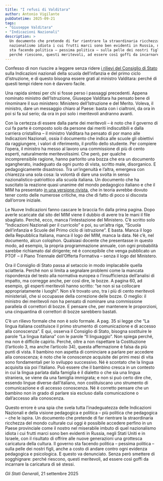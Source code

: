 ```yaml
---
title: "I refusi di Valditara"
author: Antonio Vigilante
pubDatetime: 2025-09-21
tags:
- "Giuseppe Valditara"
- "Indicazioni Nazionali"
description: >
  Un documento che pretende di far rientrare la straordinaria ricchezza del mondo culturale cui oggi è possibile accedere perfino in un Paese provinciale come il nostro nel miserabile imbuto di quel 
  nazionalismo idiota i cui frutti marci sono ben evidenti in Russia, negli Stati Uniti e in Israele, con il risultato di offrire alle nuove generazioni una grottesca caricatura della cultura. Il governo 
  sta facendo politica – pessima politica – sulla pelle dei nostri figli, anche a costo di andare contro ogni evidenza pedagogica e psicologica. E questo va denunciato. Senza però smettere di sogghignare: 
  perché riescono, questi meritevoli, ad essere così goffi da incarnare la caricatura di sé stessi.
---
```


Confesso di non riuscire a leggere senza ridere [i rilievi del Consiglio di Stato](https://mdp.giustizia-amministrativa.it/visualizza/?nodeRef=&schema=consul&nrg=202500829&nomeFile=202501017_26.html&subDir=Provvedimenti) sulla Indicazioni nazionali della scuola dell’infanzia e del primo ciclo d’istruzione, e di questo bisogna essere grati al ministro Valditara: perché di questi tempi ridere non è davvero facile. 

Una rapida sintesi per chi si fosse perso i passaggi precedenti. Appena nominato ministro dell’Istruzione, Giuseppe Valditara ha pensato bene di rinominare il suo ministero: Ministero dell’Istruzione e del Merito. Voleva, il ministro, dare un messaggio chiaro al Paese: basta con i cialtroni, da ora in poi si fa sul serio; da ora in poi solo i meritevoli andranno avanti.

Con la certezza di essere dalla parte dei meritevoli – è noto che il governo di cui fa parte è composto solo da persone dai meriti indiscutibili e dalla carriera cristallina – il ministro Valditara ha pensato di por mano alle Indicazioni Nazionali, ossia il documento che indica alle scuole gli obiettivi da raggiungere, i valori di riferimento, il profilo dello studente. Per compiere l’opera, il ministro ha messo al lavoro una commissione di più di cento esperti, naturalmente meritevolissimi. Che però, per qualche incomprensibile ragione, hanno partorito una bozza che era un documento sgangherato, inadeguato da ogni punto di vista, scritto male, disorganico. E pedagogicamente disastroso. Tra un’ingenuità e l’altra, emergeva con chiarezza una sola cosa: la volontà di dare una svolta in senso nazionalistico-patriottico alla scuola italiana. Un documento che ha suscitato la reazione quasi unanime del mondo pedagogico italiano e che il MIM ha presentato [in una versione rivista](https://www.mim.gov.it/-/indicazioni-nazionali-per-il-curricolo-scuola-dell-infanzia-e-scuole-del-primo-ciclo-di-istruzione), che in teoria avrebbe dovuto tener conto delle numerose critiche, ma che di fatto di poco si discosta dall’orrore iniziale.

Le Nuove Indicazioni fanno cascare le braccia fin dalla prima pagina. Dopo averle scaricate dal sito del MIM viene il dubbio di avere tra le mani il file sbagliato. Perché, ecco, manca l’intestazione del Ministero. C’è scritto solo “Indicazioni Nazionali per il curricolo” e poi, su un’altra riga, “Scuola dell’infanzia e Scuole del Primo ciclo di istruzione”. E basta. Manca il logo della Repubblica Italiana, manca il logo del MIM, manca la data. Né c’è, nel documento, alcun colophon. Qualsiasi docente che presentasse in questo modo, ad esempio, la propria programmazione annuale, con ogni probabilità sarebbe richiamato dal dirigente; né è concepibile che venga pubblicato un PTOF – il Piano Triennale dell’Offerta Formativa – senza il logo del Ministero.

Ora il Consiglio di Stato passa al setaccio in modo implacabile quella sciatteria. Perché non si limita a segnalare problemi come la mancata rispondenza del testo alla normativa europea o l’insufficienza dell’analisi di impatto, ma corregge anche, per così dire, le bozze. A pagina 60, ad esempio, gli esperti meritevoli hanno scritto: “se non si sa collocare appropriatamente i luoghi”. Non s’è trovato uno, tra i più di cento meritevoli ministeriali, che si occupasse della correzione delle bozze. O meglio: il ministro dei meritevoli non ha pensato di nominare una commissione parallela di correttori di bozze. E pensare che, per mantenere le proporzioni, una cinquantina di correttori di bozze sarebbero bastati.

C’è un rilievo formale che non è solo formale. A pag. 35 si legge che “La lingua italiana costituisce il primo strumento di comunicazione e di accesso alla conoscenza”. E qui, osserva il Consiglio di Stato, bisogna sostituire le parole “La lingua italiana” con le parole “Il linguaggio”. Non spiega perché, ma non è difficile capirlo. Perché, oltre a non rispettare la Costituzione (l’articolo 3, ma anche l’articolo 34), questa affermazione è falsa da più punti di vista. Il bambino non aspetta di cominciare a parlare per accedere alla conoscenza; è noto che le conoscenze acquisite dei primi mesi di vita sono fondamentali per lo sviluppo successivo. Né è scontato che la lingua acquisita sia poi l’italiano. Può essere che il bambino cresca in un contesto in cui la lingua parlata dalla famiglia è il dialetto o che sia una lingua straniera, se viene da una famiglia immigrata; e non si può certo dire che, essendo lingue diverse dall’italiano, non costituiscano uno strumento di comunicazione e di accesso conoscenza. Né è corretto pensare che un bambino non in grado di parlare sia escluso dalla comunicazione o dall’accesso alla conoscenza.

Questo errore è una spia che svela tutta l’inadeguatezza delle Indicazioni Nazionali e della visione pedagogica e politica – più politica che pedagogica – che le ispira. Un documento che pretende di far rientrare la straordinaria ricchezza del mondo culturale cui oggi è possibile accedere perfino in un Paese provinciale come il nostro nel miserabile imbuto di quel nazionalismo idiota i cui frutti marci sono ben evidenti in Russia, negli Stati Uniti e in Israele, con il risultato di offrire alle nuove generazioni una grottesca caricatura della cultura. Il governo sta facendo politica – pessima politica – sulla pelle dei nostri figli, anche a costo di andare contro ogni evidenza pedagogica e psicologica. E questo va denunciato. Senza però smettere di sogghignare: perché riescono, questi meritevoli, ad essere così goffi da incarnare la caricatura di sé stessi.

*Gli Stati Generali*, 21 settembre 2025


 
